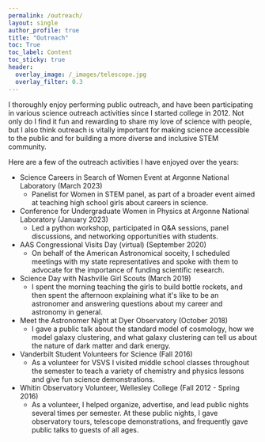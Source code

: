 ```yaml
---
permalink: /outreach/
layout: single
author_profile: true
title: "Outreach"
toc: True
toc_label: Content
toc_sticky: true
header:
  overlay_image: /_images/telescope.jpg
  overlay_filter: 0.3
---
```


I thoroughly enjoy performing public outreach, and have been participating in various science outreach activities since I started college in 2012. Not only do I find it fun and rewarding to share my love of science with people, but I also think outreach is vitally important for making science accessible to the public and for building a more diverse and inclusive STEM community.

Here are a few of the outreach activities I have enjoyed over the years:
* Science Careers in Search of Women Event at Argonne National Laboratory (March 2023)
  * Panelist for Women in STEM panel, as part of a broader event aimed at teaching high school girls about careers in science.
* Conference for Undergraduate Women in Physics at Argonne National Laboratory (January 2023)
  * Led a python workshop, participated in Q&A sessions, panel discussions, and networking opportunities with students.  
* AAS Congressional Visits Day (virtual) (September 2020)
  * On behalf of the American Astronomical soceity, I scheduled meetings with my state representatives and spoke with them to advocate for the importance of funding scientific research.
* Science Day with Nashville Girl Scouts (March 2019)
  * I spent the morning teaching the girls to build bottle rockets, and then spent the afternoon explaining what it's like to be an astronomer and answering questions about my career and astronomy in general.
* Meet the Astronomer Night at Dyer Observatory (October 2018)
  * I gave a public talk about the standard model of cosmology, how we model galaxy clustering, and what galaxy clustering can tell us about the nature of dark matter and dark energy. 
* Vanderbilt Student Volunteers for Science (Fall 2016)
  * As a volunteer for VSVS I visited middle school classes throughout the semester to teach a variety of chemistry and physics lessons and give fun science demonstrations.
* Whitin Observatory Volunteer, Wellesley College (Fall 2012 - Spring 2016)
  * As a volunteer, I helped organize, advertise, and lead public nights several times per semester. At these public nights, I gave observatory tours, telescope demonstrations, and frequently gave public talks to guests of all ages.
